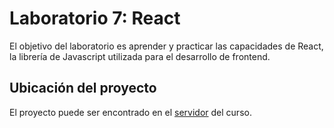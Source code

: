 # Laboratorio 7: React

El objetivo del laboratorio es aprender y practicar las capacidades de React, la librería de Javascript utilizada para el desarrollo de frontend.

 ## Ubicación del proyecto

 El proyecto puede ser encontrado en el [servidor](arpanetos.lol/lab7/22217) del curso.

